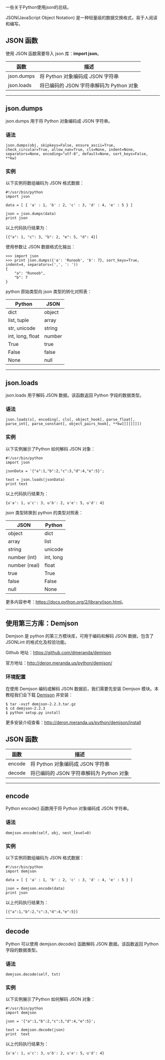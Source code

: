 一些关于Python使用json的总结。

JSON(JavaScript Object Notation) 是一种轻量级的数据交换格式，易于人阅读和编写。

## JSON 函数

使用 JSON 函数需要导入 json 库：**import json**。

| 函数       | 描述                                     |
| ---------- | ---------------------------------------- |
| json.dumps | 将 Python 对象编码成 JSON 字符串         |
| json.loads | 将已编码的 JSON 字符串解码为 Python 对象 |

------

## json.dumps

json.dumps 用于将 Python 对象编码成 JSON 字符串。

### 语法

```
json.dumps(obj, skipkeys=False, ensure_ascii=True, check_circular=True, allow_nan=True, cls=None, indent=None, separators=None, encoding="utf-8", default=None, sort_keys=False, **kw)
```

### 实例

以下实例将数组编码为 JSON 格式数据：

```
#!/usr/bin/python
import json

data = [ { 'a' : 1, 'b' : 2, 'c' : 3, 'd' : 4, 'e' : 5 } ]

json = json.dumps(data)
print json
```

以上代码执行结果为：

```
[{"a": 1, "c": 3, "b": 2, "e": 5, "d": 4}]
```

使用参数让 JSON 数据格式化输出：

```
>>> import json
>>> print json.dumps({'a': 'Runoob', 'b': 7}, sort_keys=True, indent=4, separators=(',', ': '))
{
    "a": "Runoob",
    "b": 7
}
```

python 原始类型向 json 类型的转化对照表：

| Python           | JSON   |
| ---------------- | ------ |
| dict             | object |
| list, tuple      | array  |
| str, unicode     | string |
| int, long, float | number |
| True             | true   |
| False            | false  |
| None             | null   |

------

## json.loads

json.loads 用于解码 JSON 数据。该函数返回 Python 字段的数据类型。

### 语法

```
json.loads(s[, encoding[, cls[, object_hook[, parse_float[, parse_int[, parse_constant[, object_pairs_hook[, **kw]]]]]]]])
```

### 实例

以下实例展示了Python 如何解码 JSON 对象：

```
#!/usr/bin/python
import json

jsonData = '{"a":1,"b":2,"c":3,"d":4,"e":5}';

text = json.loads(jsonData)
print text
```

以上代码执行结果为：

```
{u'a': 1, u'c': 3, u'b': 2, u'e': 5, u'd': 4}
```

json 类型转换到 python 的类型对照表：

| JSON          | Python    |
| ------------- | --------- |
| object        | dict      |
| array         | list      |
| string        | unicode   |
| number (int)  | int, long |
| number (real) | float     |
| true          | True      |
| false         | False     |
| null          | None      |

更多内容参考：<https://docs.python.org/2/library/json.html>。

------

## 使用第三方库：Demjson

Demjson 是 python 的第三方模块库，可用于编码和解码 JSON 数据，包含了 JSONLint 的格式化及校验功能。

Github 地址：<https://github.com/dmeranda/demjson>

官方地址：<http://deron.meranda.us/python/demjson/>

### 环境配置

在使用 Demjson 编码或解码 JSON 数据前，我们需要先安装 Demjson 模块。本教程我们会下载 [Demjson](http://deron.meranda.us/python/demjson/download) 并安装：

```
$ tar -xvzf demjson-2.2.3.tar.gz
$ cd demjson-2.2.3
$ python setup.py install
```

更多安装介绍查看：<http://deron.meranda.us/python/demjson/install>

## JSON 函数

| 函数   | 描述                                     |
| ------ | ---------------------------------------- |
| encode | 将 Python 对象编码成 JSON 字符串         |
| decode | 将已编码的 JSON 字符串解码为 Python 对象 |

------

## encode

Python encode() 函数用于将 Python 对象编码成 JSON 字符串。

### 语法

```
demjson.encode(self, obj, nest_level=0)
```

### 实例

以下实例将数组编码为 JSON 格式数据：

```
#!/usr/bin/python
import demjson

data = [ { 'a' : 1, 'b' : 2, 'c' : 3, 'd' : 4, 'e' : 5 } ]

json = demjson.encode(data)
print json
```

以上代码执行结果为：

```
[{"a":1,"b":2,"c":3,"d":4,"e":5}]
```

------

## decode

Python 可以使用 demjson.decode() 函数解码 JSON 数据。该函数返回 Python 字段的数据类型。

### 语法

```
demjson.decode(self, txt)
```

### 实例

以下实例展示了Python 如何解码 JSON 对象：

```
#!/usr/bin/python
import demjson

json = '{"a":1,"b":2,"c":3,"d":4,"e":5}';

text = demjson.decode(json)
print  text
```

以上代码执行结果为：

```
{u'a': 1, u'c': 3, u'b': 2, u'e': 5, u'd': 4}
```